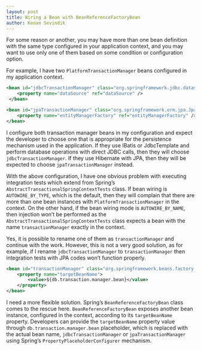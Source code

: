 ```yaml
---
layout: post
title: Wiring a Bean with BeanReferenceFactoryBean
author: Kenan Sevindik
---
```

For some reason or another, you may have more than one bean definition with the same type configured in your application 
context, and you may want to use only one of them based on some condition or configuration option.

For example, I have two `PlatformTransactionManager` beans configured in my application context.

```xml
<bean id="jdbcTransactionManager" class="org.springframework.jdbc.datasource.DataSourceTransactionManager">
    <property name="dataSource" ref="dataSource" />
 </bean>

<bean id="jpaTransactionManager" class="org.springframework.orm.jpa.JpaTransactionManager">
    <property name="entityManagerFactory" ref="entityManagerFactory" />
</bean>
```

I configure both transaction manager beans in my configuration and expect the developer to choose one that is appropriate 
for the persistence mechanism used in the application. If they use IBatis or JdbcTemplate and perform database operations 
with direct JDBC calls, then they will choose `jdbcTransactionManager`. If they use Hibernate with JPA, then they will be 
expected to choose `jpaTransactionManager` instead.

With the above configuration, I have one obvious problem with executing integration tests which extend from Spring’s 
`AbstractTransactionalSpringContextTests` class. If bean wiring is `AUTOWIRE_BY_TYPE`, which is the default, then they 
will complain that there are more than one bean instances with `PlatformTransactionManager` in the context. On the other 
hand, if the bean wiring mode is `AUTOWIRE_BY_NAME`, then injection won’t be performed as the `AbstractTransactionalSpringContextTests` 
class expects a bean with the name `transactionManager` exactly in the context.

Yes, it is possible to rename one of them as `transactionManager` and continue with the work. However, this is not a very 
good solution, as for example, if I rename `jdbcTransactionManager` to `transactionManager` then integration tests with 
JPA codes won’t function properly.

```xml
<bean id="transactionManager" class="org.springframework.beans.factory.config.BeanReferenceFactoryBean">
    <property name="targetBeanName">
        <value>${db.transaction.manager.bean}</value>
    </property>
</bean>
```

I need a more flexible solution. Spring’s `BeanReferenceFactoryBean` class comes to the rescue here. `BeanReferenceFactoryBean` 
exposes another bean instance, configured in the context, according to its `targetBeanName` property. Developers can provide 
the `targetBeanName` property value through `db.transaction.manager.bean` placeholder, which is replaced with the actual 
bean name, `jdbcTransactionManager` or `jpaTransactionManager` using Spring’s `PropertyPlaceholderConfigurer` mechanism.

